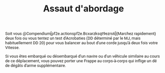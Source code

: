 ﻿---
# ATTENTION : Ne modifiez pas ce fichier
# Ce fichier est généré automatiquement par un script d'après les données du module Foundry VTT officiel et de sa traduction
title: Assaut d'abordage
titleEn: Boarding Assault
id: vZltxwRNvF5khf9a
group: actions
---
<p style="box-sizing: border-box; user-select: text; color: #191813; font-family: Roboto, system, -apple-system, sans-serif; font-size: 13px;">Soit vous @Compendium[pf2e.actionspf2e.Bcxarzksqt9ezrs6]{Marchez rapidement} deux fois ou vous tentez un test d'Acrobaties (DD déterminé par le MJ, mais habituellement DD 20) pour vous balancer au bout d'une corde jusqu'à deux fois votre Vitesse.</p><p style="box-sizing: border-box; user-select: text; color: #191813; font-family: Roboto, system, -apple-system, sans-serif; font-size: 13px;">Si vous êtes embarqué ou désembarqué d'un navire ou d'un véhicule similaire au cours de ce déplacement, vous pouvez porter une Frappe au corps-à-corps qui inflige un dé de dégâts d'arme supplémentaire.</p>
